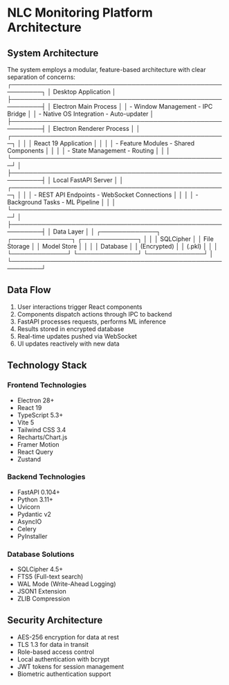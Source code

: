 # NLC Monitoring Platform Architecture

## System Architecture

The system employs a modular, feature-based architecture with clear separation of concerns:
┌─────────────────────────────────────────────────────────┐
│ Desktop Application │
├─────────────────────────────────────────────────────────┤
│ Electron Main Process │
│ - Window Management - IPC Bridge │
│ - Native OS Integration - Auto-updater │
├─────────────────────────────────────────────────────────┤
│ Electron Renderer Process │
│ ┌──────────────────────────────────────────────────┐ │
│ │ React 19 Application │ │
│ │ - Feature Modules - Shared Components │ │
│ │ - State Management - Routing │ │
│ └──────────────────────────────────────────────────┘ │
├─────────────────────────────────────────────────────────┤
│ Local FastAPI Server │
│ ┌──────────────────────────────────────────────────┐ │
│ │ - REST API Endpoints - WebSocket Connections │ │
│ │ - Background Tasks - ML Pipeline │ │
│ └──────────────────────────────────────────────────┘ │
├─────────────────────────────────────────────────────────┤
│ Data Layer │
│ ┌─────────────┐ ┌──────────────┐ ┌─────────────┐ │
│ │ SQLCipher │ │ File Storage │ │ Model Store │ │
│ │ Database │ │ (Encrypted) │ │ (.pkl) │ │
│ └─────────────┘ └──────────────┘ └─────────────┘ │
└─────────────────────────────────────────────────────────┘

## Data Flow

1. User interactions trigger React components
2. Components dispatch actions through IPC to backend
3. FastAPI processes requests, performs ML inference
4. Results stored in encrypted database
5. Real-time updates pushed via WebSocket
6. UI updates reactively with new data

## Technology Stack

### Frontend Technologies
- Electron 28+
- React 19
- TypeScript 5.3+
- Vite 5
- Tailwind CSS 3.4
- Recharts/Chart.js
- Framer Motion
- React Query
- Zustand

### Backend Technologies
- FastAPI 0.104+
- Python 3.11+
- Uvicorn
- Pydantic v2
- AsyncIO
- Celery
- PyInstaller

### Database Solutions
- SQLCipher 4.5+
- FTS5 (Full-text search)
- WAL Mode (Write-Ahead Logging)
- JSON1 Extension
- ZLIB Compression

## Security Architecture

- AES-256 encryption for data at rest
- TLS 1.3 for data in transit
- Role-based access control
- Local authentication with bcrypt
- JWT tokens for session management
- Biometric authentication support
